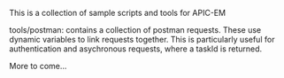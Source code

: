 This is a collection of sample scripts and tools for APIC-EM

tools/postman: contains a collection of postman requests.  These use dynamic variables to link requests together.  This
is particularly useful for authentication and asychronous requests, where a taskId is returned.

More to come...